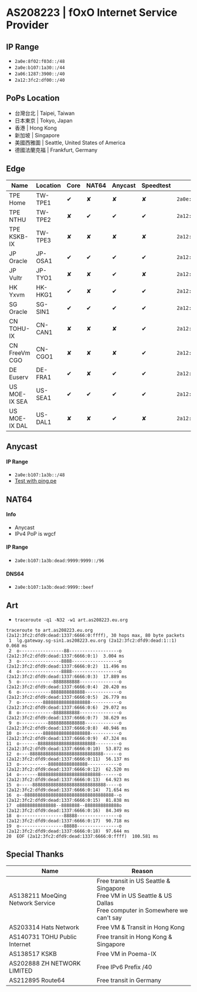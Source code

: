 # **AS208223 | fOxO Internet Service Provider**
## IP Range
- `2a0e:8f02:f03d::/48`
- `2a0e:b107:1a30::/44`
- `2a06:1287:3900::/40`
- `2a12:3fc2:df00::/40`

## PoPs Location
 - 台灣台北 | Taipei, Taiwan
 - 日本東京 | Tokyo, Japan
 - 香港 | Hong Kong
 - 新加坡 | Singapore
 - 美國西雅圖 | Seattle, United States of America
 - 德國法蘭克福 | Frankfurt, Germany  

## Edge
| Name | Location | Core | NAT64 | Anycast | Speedtest | Prefix | 
| --- | --- | --- | --- | --- | --- | --- |
| TPE Home | TW-TPE1 | ✔ | ✘ | ✘ | ✘ | `2a0e:8f02:f03d::/48`
| TPE NTHU | TW-TPE2 | ✘ | ✔ | ✔ | ✔ | `2a12:3fc2:dfaa::/48`  
| TPE KSKB-IX | TW-TPE3 | ✘ | ✘ | ✘ | ✘ | `2a12:3fc2:dfdb::/48`  
| JP Oracle | JP-OSA1  | ✔ | ✔ | ✔ | ✔ | `2a12:3fc2:dfdf::/48` 
| JP Vultr | JP-TYO1  | ✘ | ✘ | ✔ | ✘ |  `2a12:3fc2:dfdc::/48`
| HK Yxvm | HK-HKG1  | ✔ | ✘ | ✔ | ✔ |  `2a12:3fc2:dfde::/48`
| SG Oracle | SG-SIN1 | ✔ | ✔ | ✔ | ✔ | `2a12:3fc2:dfd9::/48` 
| CN TOHU-IX | CN-CAN1 | ✘ | ✘ | ✘ | ✔ |  `2a12:3fc2:dfdd::/48`
| CN FreeVm CGO | CN-CGO1 | ✘ | ✘ | ✘ | ✔ |  `2a12:3fc2:dfd7::/48`
| DE Euserv | DE-FRA1 | ✔ | ✘ | ✔ | ✔ |  `2a12:3fc2:dfda::/48`  
| US MOE-IX SEA | US-SEA1  | ✔ | ✔ | ✔ | ✔ | `2a12:3fc2:dfd8::/48`  
| US MOE-IX DAL | US-DAL1  | ✘ | ✘ | ✔ | ✘ | `2a12:3fc2:dfd6::/48`  

## Anycast
#### IP Range
- `2a0e:b107:1a3b::/48`
- [Test with ping.pe](https://ping6.ping.pe/2a0e:b107:1a3b::)

## NAT64
#### Info
- Anycast
- IPv4 PoP is wgcf
#### IP Range
- `2a0e:b107:1a3b:dead:9999:9999::/96`
#### DNS64
- `2a0e:b107:1a3b:dead:9999::beef`

## Art
- `traceroute -q1 -N32 -w1 art.as208223.eu.org`

```
traceroute to art.as208223.eu.org (2a12:3fc2:dfd9:dead:1337:6666:0:ffff), 30 hops max, 80 byte packets
 1  lg.gateway.sg-sin1.as208223.eu.org (2a12:3fc2:dfd9:dead:1::1)  0.068 ms
 2  o-----------------88-------------------o (2a12:3fc2:dfd9:dead:1337:6666:0:1)  3.004 ms
 3  o----------------8888------------------o (2a12:3fc2:dfd9:dead:1337:6666:0:2)  11.496 ms
 4  o----------------8888------------------o (2a12:3fc2:dfd9:dead:1337:6666:0:3)  17.889 ms
 5  o-------------8888888888---------------o (2a12:3fc2:dfd9:dead:1337:6666:0:4)  20.420 ms
 6  o------------8888888888888-------------o (2a12:3fc2:dfd9:dead:1337:6666:0:5)  26.779 ms
 7  o---------888888888888888888-----------o (2a12:3fc2:dfd9:dead:1337:6666:0:6)  29.072 ms
 8  o-------------8888888888---------------o (2a12:3fc2:dfd9:dead:1337:6666:0:7)  38.629 ms
 9  o-----------88888888888888-------------o (2a12:3fc2:dfd9:dead:1337:6666:0:8)  40.946 ms
10  o---------888888888888888888-----------o (2a12:3fc2:dfd9:dead:1337:6666:0:9)  47.324 ms
11  o-------8888888888888888888888---------o (2a12:3fc2:dfd9:dead:1337:6666:0:10)  53.872 ms
12  o----8888888888888888888888888888------o (2a12:3fc2:dfd9:dead:1337:6666:0:11)  56.137 ms
13  o-----------888888888888888------------o (2a12:3fc2:dfd9:dead:1337:6666:0:12)  62.520 ms
14  o-------888888888888888888888888-------o (2a12:3fc2:dfd9:dead:1337:6666:0:13)  64.923 ms
15  o-----8888888888888888888888888888-----o (2a12:3fc2:dfd9:dead:1337:6666:0:14)  71.654 ms
16  o--8888888888888888888888888888888888--o (2a12:3fc2:dfd9:dead:1337:6666:0:15)  81.838 ms
17  o88888888888888--8888888--8888888888888o (2a12:3fc2:dfd9:dead:1337:6666:0:16)  84.349 ms
18  o-----------------88888----------------o (2a12:3fc2:dfd9:dead:1337:6666:0:17)  90.718 ms
19  o-----------------88888----------------o (2a12:3fc2:dfd9:dead:1337:6666:0:18)  97.644 ms
20  EOF (2a12:3fc2:dfd9:dead:1337:6666:0:ffff)  100.581 ms
```

## Special Thanks
| Name | Reason | 
| --- | --- |
| AS138211 MoeQing Network Service | Free transit in US Seattle  & Singapore <br> Free VM in US Seattle &  US Dallas <br> Free computer in Somewhere we can't say
| AS203314 Hats Network | Free VM & Transit in Hong Kong |
| AS140731 TOHU Public Internet | Free transit in Hong Kong & Singapore 
| AS138517 KSKB | Free VM in Poema-IX  
| AS202888 ZH NETWORK LIMITED | Free IPv6 Prefix /40
| AS212895 Route64 |  Free transit in Germany

